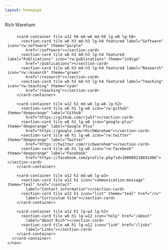 ```yaml
---
layout: homepage
---
```

<core-style ref="rw-theme"></core-style>
<core-style ref="tile-layout"></core-style>

<core-scroll-header-panel flex>
  <core-toolbar class="theme bluegrey bg fg">
    <div flex>Rich Wareham</div>
  </core-toolbar>

  <div content>
    <nav style="padding: 8px;" horizontal layout center-justified>
      <card-container tile w12 style="max-width: 1400px;">
        <card-container tile w12 h3 md-w6 md-h6 lg-w4 lg-h8>
          <section-card tile w6 h3 md-w12 md-h4 lg-h6 featured
            label="{{ site.posts[0].title }}" theme="blue"
            coverSrc="{{sit.url}}/{{ site.posts[0].cover }}"
            href="/software"></section-card>
          <section-card tile w6 h1 md-w12 icon="communication:message" theme="blue" href="/contact"
            label="Previous post title"></section-card>
          <section-card tile w6 h1 icon="communication:message" theme="blue" href="/contact"
            label="Previous previous post title"></section-card>
          <section-card tile w6 h1 icon="more-horiz" theme="blue" href="/contact"
            label="More"></section-card>
        </card-container>

        <card-container tile w12 h6 md-w6 md-h6 lg-w8 lg-h8>
          <section-card tile w6 h3 md-h3 lg-h4 featured label="Software" icon="rw:software" theme="purple"
            href="/software"></section-card>
          <section-card tile w6 h3 md-h3 lg-h4 featured label="Publications" icon="rw:publications" theme="indigo"
            href="/publications"></section-card>
          <section-card tile w6 h3 md-h3 lg-h4 featured label="Research" icon="rw:research" theme="green"
            href="/research"></section-card>
          <section-card tile w6 h3 md-h3 lg-h4 featured label="Teaching" icon="rw:teaching" theme="cyan"
            href="/teaching"></section-card>
        </card-container>

        <card-container tile w12 h2 md-w6 lg-w6 lg-h2>
          <section-card tile w6 h1 lg-w6 icon="rw:github" theme="deeporange" label="Github"
            href="https://github.com/rjw57"></section-card>
          <section-card tile w6 h1 lg-w6 icon="google-plus" theme="deeporange" label="Google Plus"
            href="https://google.com/+RichWareham"></section-card>
          <section-card tile w6 h1 lg-w6 icon="rw:twitter" theme="deeporange" label="Twitter"
            href="https://twitter.com/richwareham"></section-card>
          <section-card tile w6 h1 lg-w6 icon="rw:facebook" theme="deeporange" label="Facebook"
            href="https://facebook.com/profile.php?id=100008218691466"></section-card>
        </card-container>

        <card-container tile w12 h2 md-w6 lg-w3>
          <section-card tile w12 h1 icon="communication:message" theme="teal" href="/contact"
            label="Contact information"></section-card>
          <section-card tile w12 h1 icon="list" theme="teal" href="/cv"
            label="Curriculum Vitæ"></section-card>
        </card-container>

        <card-container tile w12 h1 lg-w3 lg-h2>
          <section-card tile w6 h1 lg-w12 icon="help" href="/about"
            label="About Rich"></section-card>
          <section-card tile w6 h1 lg-w12 icon="link" href="/links"
            label="Links"></section-card>
        </card-container>
      </card-container>
    </nav>
  </div>
</core-scroll-header-panel>
